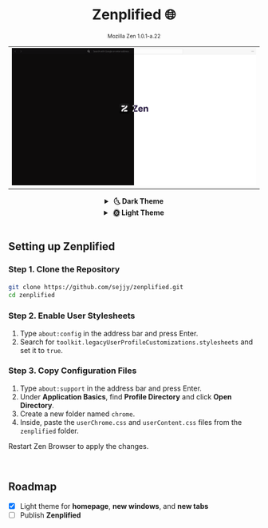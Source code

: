 <div align="center">

# Zenplified 🌐

  <p style="font-size: 0.75em">Mozilla Zen 1.0.1-a.22</p>

  <table>
    <tr>
      <td>
        <img src="assets/preview.png" alt="Preview"/>
      </td>
    </tr>
  </table>

  <details>
    <summary><strong>&nbsp;🌜 Dark Theme</strong></summary>
    <br />

|                  Collapsed Sidebar                   |
| :--------------------------------------------------: |
| ![collapsed-sidebar-dark](assets/collapsed-dark.png) |

|                  Expanded Sidebar                  |
| :------------------------------------------------: |
| ![expanded-sidebar-dark](assets/expanded-dark.png) |

  </details>

  <details>
    <summary><strong>&nbsp;🌞 Light Theme</strong></summary>
    <br />

|                   Collapsed Sidebar                    |
| :----------------------------------------------------: |
| ![collapsed-sidebar-light](assets/collapsed-light.png) |

|                   Expanded Sidebar                   |
| :--------------------------------------------------: |
| ![expanded-sidebar-light](assets/expanded-light.png) |

  </details>
</div>
<br />

## Setting up Zenplified

### Step 1. Clone the Repository

```bash
git clone https://github.com/sejjy/zenplified.git
cd zenplified
```

### Step 2. Enable User Stylesheets

1.  Type `about:config` in the address bar and press Enter.
2.  Search for `toolkit.legacyUserProfileCustomizations.stylesheets` and set it to `true`.

### Step 3. Copy Configuration Files

1.  Type `about:support` in the address bar and press Enter.
2.  Under **Application Basics**, find **Profile Directory** and click **Open Directory**.
3.  Create a new folder named `chrome`.
4.  Inside, paste the `userChrome.css` and `userContent.css` files from the `zenplified` folder.

Restart Zen Browser to apply the changes.

<br />

## Roadmap

- [x] Light theme for **homepage**, **new windows**, and **new tabs**
- [ ] Publish **Zenplified**
